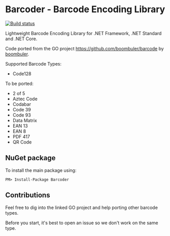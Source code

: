 # Barcoder - Barcode Encoding Library

[![Build status](https://ci.appveyor.com/api/projects/status/x6dhc3m70nxj30mx/branch/master?svg=true)](https://ci.appveyor.com/project/huysentruitw/barcoder/branch/master)

Lightweight Barcode Encoding Library for .NET Framework, .NET Standard and .NET Core.

Code ported from the GO project https://github.com/boombuler/barcode by [boombuler](https://github.com/boombuler).

Supported Barcode Types:

* Code128

To be ported:

* 2 of 5
* Aztec Code
* Codabar
* Code 39
* Code 93
* Data Matrix
* EAN 13
* EAN 8
* PDF 417
* QR Code

## NuGet package

To install the main package using:

    PM> Install-Package Barcoder
    
## Contributions

Feel free to dig into the linked GO project and help porting other barcode types.

Before you start, it's best to open an issue so we don't work on the same type.
